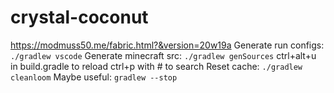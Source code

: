 # crystal-coconut

<https://modmuss50.me/fabric.html?&version=20w19a>
Generate run configs: `./gradlew vscode`
Generate minecraft src: `./gradlew genSources`
    ctrl+alt+u in build.gradle to reload
    ctrl+p with # to search
Reset cache: `./gradlew cleanloom`
Maybe useful: `gradlew --stop`
